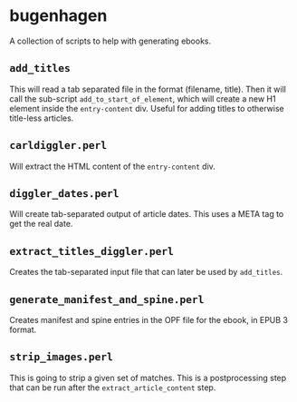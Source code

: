 # bugenhagen

A collection of scripts to help with generating ebooks.

## `add_titles`

This will read a tab separated file in the format (filename, title).
Then it will call the sub-script `add_to_start_of_element`, which will create
a new H1 element inside the `entry-content` div.
Useful for adding titles to otherwise title-less articles.

## `carldiggler.perl`

Will extract the HTML content of the `entry-content` div.

## `diggler_dates.perl`

Will create tab-separated output of article dates.  This uses a META tag
to get the real date.

## `extract_titles_diggler.perl`

Creates the tab-separated input file that can later be used by `add_titles`.

## `generate_manifest_and_spine.perl`

Creates manifest and spine entries in the OPF file for the ebook, in EPUB 3
format.

## `strip_images.perl`

This is going to strip a given set of matches.  This is a postprocessing step
that can be run after the `extract_article_content` step.

